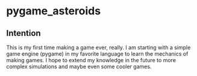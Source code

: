 # pygame_asteroids

## Intention
This is my first time making a game ever, really. I am starting with a simple game engine (pygame) in my favorite language to learn the mechanics of making games. I hope to extend my knowledge in the future to more complex simulations and maybe even some cooler games.